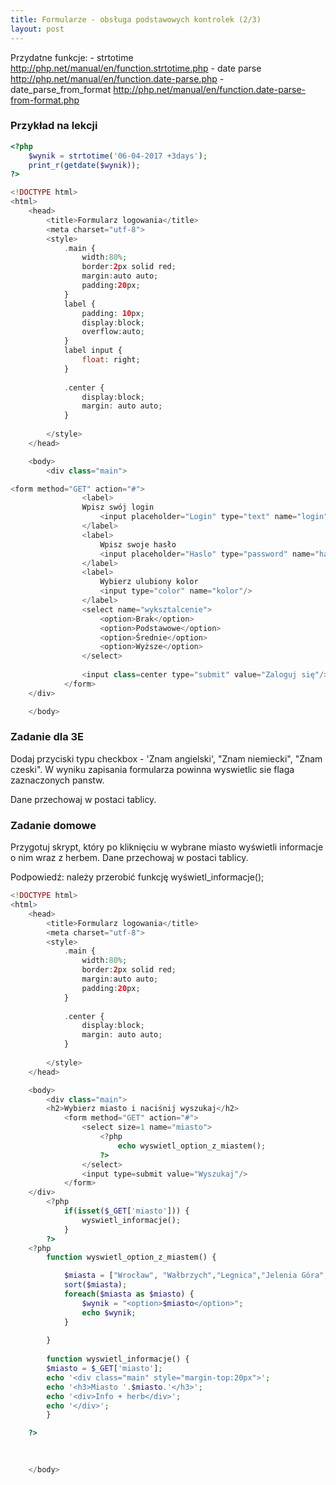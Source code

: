 ```yaml
---
title: Formularze - obsługa podstawowych kontrolek (2/3)
layout: post
---
```



Przydatne funkcje:
    - strtotime http://php.net/manual/en/function.strtotime.php
    - date parse http://php.net/manual/en/function.date-parse.php
    - date_parse_from_format http://php.net/manual/en/function.date-parse-from-format.php
    
    
    
 
### Przykład na lekcji


```php
<?php
    $wynik = strtotime('06-04-2017 +3days');
    print_r(getdate($wynik));
?>

```
```php
<!DOCTYPE html>
<html>
    <head>
        <title>Formularz logowania</title>
        <meta charset="utf-8">
        <style>
            .main {
                width:80%;
                border:2px solid red;
                margin:auto auto;
                padding:20px;
            }
            label {
                padding: 10px;
                display:block;
                overflow:auto;
            }
            label input {
                float: right;
            }
            
            .center {
                display:block;
                margin: auto auto;
            }
            
        </style>
    </head>

    <body>
        <div class="main">

<form method="GET" action="#">
                <label>
                Wpisz swój login
                    <input placeholder="Login" type="text" name="login"/>
                </label>
                <label>
                    Wpisz swoje hasło
                    <input placeholder="Haslo" type="password" name="haslo"/>
                </label>
                <label>
                    Wybierz ulubiony kolor
                    <input type="color" name="kolor"/>
                </label>
                <select name="wyksztalcenie">
                    <option>Brak</option>
                    <option>Podstawowe</option>
                    <option>Średnie</option>
                    <option>Wyższe</option>
                </select>
                
                <input class=center type="submit" value="Zaloguj się"/>
            </form>        
    </div>

    </body>
```

### Zadanie dla 3E

Dodaj przyciski typu checkbox - 'Znam angielski', "Znam niemiecki", "Znam czeski".
W wyniku zapisania formularza powinna wyswietlic sie flaga zaznaczonych panstw.

Dane przechowaj w postaci tablicy. 



### Zadanie domowe


Przygotuj skrypt, który po kliknięciu w wybrane miasto wyświetli informacje o nim wraz z herbem.
Dane przechowaj w postaci tablicy.

Podpowiedź: należy przerobić funkcję wyświetl_informacje();


```php
<!DOCTYPE html>
<html>
    <head>
        <title>Formularz logowania</title>
        <meta charset="utf-8">
        <style>
            .main {
                width:80%;
                border:2px solid red;
                margin:auto auto;
                padding:20px;
            }
            
            .center {
                display:block;
                margin: auto auto;
            }
            
        </style>
    </head>

    <body>
        <div class="main">
        <h2>Wybierz miasto i naciśnij wyszukaj</h2>
            <form method="GET" action="#">
                <select size=1 name="miasto">
                    <?php
                        echo wyswietl_option_z_miastem();
                    ?>
                </select>
                <input type=submit value="Wyszukaj"/>
            </form>        
    </div>
        <?php
            if(isset($_GET['miasto'])) {
                wyswietl_informacje();
            }
        ?>
    <?php
        function wyswietl_option_z_miastem() {

            $miasta = ["Wrocław", "Wałbrzych","Legnica","Jelenia Góra", "Lubin", "Głogów", "Świdnica","Bolesławiec","Oleśnica","Dzierżoniów"];
            sort($miasta);
            foreach($miasta as $miasto) {
                $wynik = "<option>$miasto</option>";
                echo $wynik;
            }
        
        }
        
        function wyswietl_informacje() {
        $miasto = $_GET['miasto'];
        echo '<div class="main" style="margin-top:20px">';
        echo '<h3>Miasto '.$miasto.'</h3>';
        echo '<div>Info + herb</div>';
        echo '</div>';
        }

    ?>
    
    

    </body>
```
    
    

